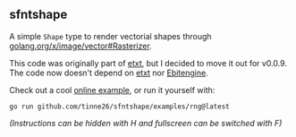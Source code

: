 ## sfntshape

A simple `Shape` type to render vectorial shapes through [golang.org/x/image/vector#Rasterizer](https://pkg.go.dev/golang.org/x/image/vector#Rasterizer).

This code was originally part of [etxt](https://github.com/tinne26/etxt), but I decided to move it out for v0.0.9. The code now doesn't depend on [etxt](https://github.com/tinne26/etxt) nor [Ebitengine](https://ebitengine.org).

Check out a cool [online example](https://tinne26.github.com/sfntshape), or run it yourself with:
```
go run github.com/tinne26/sfntshape/examples/rng@latest
```
*(Instructions can be hidden with H and fullscreen can be switched with F)*
